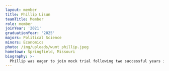 ```yaml
---
layout: member
title: Phillip Lisun
teamTitle: Member
role: member
joinYear: '2021'
graduationYear: '2025'
majors: Political Science
minors: Economics
photo: /img/uploads/wumt phillip.jpeg
hometown: Springfield, Missouri
biography: >-
  Phillip was eager to join mock trial following two successful years in Speech and Debate. Although, he enjoys the structure and format of Mock Trial much more. Phillip has interests in international politics, classical music, and a minor interest in chess. Phillip is enthusiastic about mock trial and what he can bring to this year's team!
---
```

